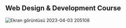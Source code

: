 ## Web Design & Development Course

![Ekran görüntüsü 2023-04-03 205108](https://user-images.githubusercontent.com/72809874/229588352-e7e7f7ec-a3dc-4a4b-9cda-4505740a3461.png)
